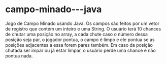 # campo-minado---java
Jogo de Campo Minado usando Java. Os campos são feitos por um vetor de registro que contém um inteiro e uma String. O usuário terá 10 chances de chutar uma posição no array, a cada chute caso o número dessa posição seja par, o jogador pontua, o campo é limpo e ele pontua se as posições adjacentes a essa forem pares também.  Em caso da posição chutada ser impar ou já estar limpar, o usuário perde uma chance e não pontua nada.
